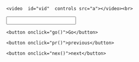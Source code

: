 

    <video  id="vid"  controls src="a"></video><br>

   <input type="text"  id="inp" ><br>

    <button onclick="go()">Go</button>

    <button onclick="pr()">previous</button>

    <button onclick="nex()">next</button>

<script>

    function go() {

      x =   document.getElementById("inp").value;

        v = document.getElementById("vid");

        v.src = x;

        console.log(x);

    }

    function pr() {

      

        v = document.getElementById("vid").src;

        u = v.split('/');

        r = u.length;

        t = u[r-1];

        console.log(v,t);

        if(t=="a") {

        document.getElementById("vid").src = "1.css";

        console.log(v);

        }

        if(t!="a") {

        w = v.split('/');

        i = w.length;

        b = w[i-1];

        h = b.split('.');

        s = Number(b[0]);

        sd = s-1;

         document.getElementById("vid").src= sd+".css";

        console.log(v,sd);

        }

    }

    function nex() {

   

          v = document.getElementById("vid").src;

        u = v.split('/');

        r = u.length;

        t = u[r-1];

        console.log(v,t);

        if(t=="a") {

        document.getElementById("vid").src = "1.css";

        console.log(v);

        }

        if(t!="a") {

        w = v.split('/');

        i = w.length;

        b = w[i-1];

        h = b.split('.');

        s = Number(b[0]);

        sd = s+1;

         document.getElementById("vid").src= sd+".css";

        console.log(v,sd);

        }

        }

    

    

    

</script>

